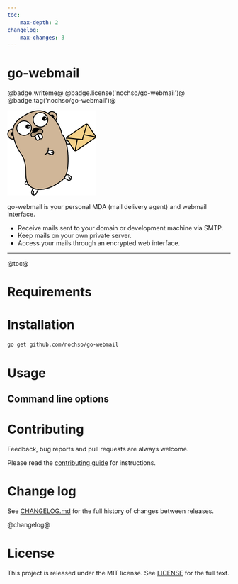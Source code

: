```yaml
---
toc:
    max-depth: 2
changelog:
    max-changes: 3
---
```

# go-webmail

@badge.writeme@
@badge.license('nochso/go-webmail')@
@badge.tag('nochso/go-webmail')@

![go-webmail logo](logo.png)

go-webmail is your personal MDA (mail delivery agent) and webmail interface.

- Receive mails sent to your domain or development machine via SMTP.
- Keep mails on your own private server.
- Access your mails through an encrypted web interface.

* * *

@toc@

# Requirements

# Installation
`go get github.com/nochso/go-webmail`

# Usage

## Command line options

# Contributing
Feedback, bug reports and pull requests are always welcome.

Please read the [contributing guide](CONTRIBUTING.md) for instructions.

# Change log
See [CHANGELOG.md](CHANGELOG.md) for the full history of changes between
releases.

@changelog@

# License
This project is released under the MIT license. See [LICENSE](LICENSE) for the
full text.
